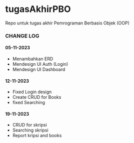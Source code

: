 # tugasAkhirPBO
Repo untuk tugas akhir Pemrograman Berbasis Objek (OOP)

### CHANGE LOG
#### 05-11-2023
* Menambahkan ERD
* Mendesign UI Auth (Login)
* Mendesign UI Dashboard 

#### 12-11-2023
* Fixed Login design
* Create CRUD for Books
* fixed Searching

#### 19-11-2023
* CRUD for skripsi
* Searching skripsi
* Report kripsi and books